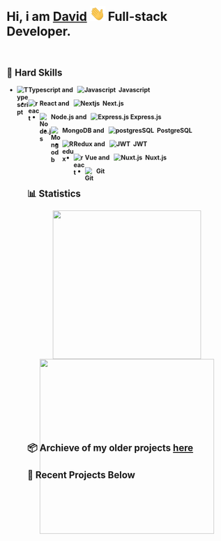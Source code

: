 #  Hi, i am [David][website] <img src="https://raw.githubusercontent.com/ABSphreak/ABSphreak/master/gifs/Hi.gif" width="35px"> Full-stack Developer.
  <br />

##  :wrench: Hard Skills
<strong>
<ul>
<li>
<p>
<img align="left" alt="Typescript" width="26px" src="https://raw.githubusercontent.com/davi38/davi38/main/images/ts.png" /> Typescript and &nbsp;
<img alt="Javascript" width="26px" src="https://raw.githubusercontent.com/davi38/davi38/main/images/javascript.png" /> &nbsp;Javascript
</p>
</li>
<li>
<p>
<img align="left" alt="react" width="26px" src="https://raw.githubusercontent.com/davi38/davi38/main/images/react.png" /> React and &nbsp;
<img alt="Nextjs" width="26px" src="https://raw.githubusercontent.com/davi38/davi38/main/images/next_logo.png" /> &nbsp;Next.js
</p>
</li>
<li>
<p>
<img align="left" alt="Node.js" width="26px" src="https://raw.githubusercontent.com/davi38/davi38/main/images/nodejs.png" /> Node.js and &nbsp;
<img alt="Express.js" width="26px" src="https://raw.githubusercontent.com/davi38/davi38/main/images/nodejs.png" /> Express.js
</p>
</li>
<li>
<p>
<img align="left" alt="Mongodb" width="26px" src="https://raw.githubusercontent.com/davi38/davi38/main/images/mongodb.png" />MongoDB and &nbsp;
<img alt="postgresSQL" width="26px" src="https://raw.githubusercontent.com/davi38/davi38/main/images/postgresSQL.png" />&nbsp; PostgreSQL
</p>
<li>
<p>
<img align="left" alt="Redux" width="26px" src="https://raw.githubusercontent.com/davi38/davi38/main/images/react.png" /> Redux and &nbsp;
<img alt="JWT" width="26px" src="https://raw.githubusercontent.com/davi38/davi38/main/images/next_logo.png" /> &nbsp;JWT
</p>
</li>
<li>
<p>
<img align="left" alt="react" width="26px" src="https://raw.githubusercontent.com/davi38/davi38/main/images/react.png" /> Vue and &nbsp;
<img alt="Nuxt.js" width="26px" src="https://raw.githubusercontent.com/davi38/davi38/main/images/next_logo.png" /> &nbsp;Nuxt.js
</p>
</li>
</li>
<li><p><img align="left" alt="Git" width="26px" src="https://raw.githubusercontent.com/davi38/davi38/main/images/git.png" />Git</p></li>
<ul>
</strong>
<!-- <img align="left" alt="Django" width="26px" src="https://raw.githubusercontent.com/davi38/davi38/main/images/django.png" />
<img align="left" alt="Python" width="26px" src="https://raw.githubusercontent.com/davi38/davi38/main/images/python.png" />
<img align="left" alt="Flutter" width="26px" src="https://raw.githubusercontent.com/davi38/davi38/main/images/flutter.png" /> -->

## 📊 Statistics
  <div align="center" style="height:500px;margin:0" >
  <img align="center" width="340px" height="340px" src="https://github-readme-stats.vercel.app/api/top-langs/?username=davi38&hide_border=true&langs_count=10&theme=radical&layout=compact" />
  <img align="center" width="400px" height="400px" src="https://github-readme-streak-stats.herokuapp.com?user=davi38&theme=radical&hide_border=true&date_format=j%20M%5B%20Y%5D" />
  </div>

## :package: Archieve of my older projects [here][archive]

## 📱 Recent Projects Below
</div>

[website]: https://davi38.github.io/
[archive]: https://github.com/Davi-Archive
